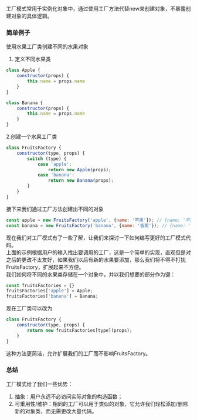 工厂模式常用于实例化对象中，通过使用工厂方法代替new来创建对象，不暴露创建对象的具体逻辑。
### 简单例子
使用水果工厂类创建不同的水果对象
1. 定义不同水果类
```javascript
class Apple {
    constructor(props) {
        this.name = props.name
    }
}

class Banana {
    constructor(props) {
        this.name = props.name
    }
}
```
2.创建一个水果工厂类
```javascript
class FruitsFactory {
    constructor(type, props) {
        switch (type) {
            case 'apple':
                return new Apple(props);
            case 'banana':
                return new Banana(props);
        }
    }
}
```
接下来我们通过工厂方法创建出不同的对象
```javascript
const apple = new FruitsFactory('apple', {name: '苹果'}); // {name: '苹果'}
const banana = new FruitsFactory('banana', {name: '香蕉'}); // {name: '香蕉'}
```
现在我们对工厂模式有了一些了解，让我们来探讨一下如何编写更好的工厂模式代码。  
上面的示例根据用户的输入找出要调用的工厂，这是一个简单的实现，直观但是对之后的更改不太友好，如果我们以后有新的水果要添加，那么我们将不得不打扰FruitsFactory，扩展起来不方便。  
我们如何将不同的水果类存储在一个对象中，并以我们想要的部分作为键：
```javascript
const fruitsFactories = {}
fruitsFactories['apple'] = Apple;
fruitsFactories['banana'] = Banana;
```
现在工厂类可以改为
```javascript
class FruitsFactory {
    constructor(type, props) {
        return new fruitsFactories[type](props);
    }
}
```
这种方法更简洁，允许扩展我们的工厂而不影响FruitsFactory。
### 总结
工厂模式给了我们一些优势：
1. 抽象：用户永远不必访问实际对象的构造函数；
2. 可重用性/维护：相同的工厂可以用于类似的对象，它允许我们轻松添加/删除新的对象类，而无需更改大量代码。
